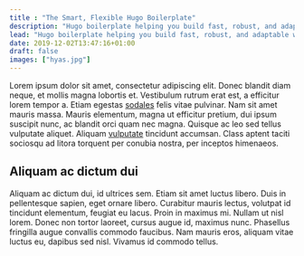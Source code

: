 ```yaml
---
title : "The Smart, Flexible Hugo Boilerplate"
description: "Hugo boilerplate helping you build fast, robust, and adaptable websites."
lead: "Hugo boilerplate helping you build fast, robust, and adaptable websites."
date: 2019-12-02T13:47:16+01:00
draft: false
images: ["hyas.jpg"]
---
```


Lorem ipsum dolor sit amet, consectetur adipiscing elit. Donec blandit diam neque, et mollis magna lobortis et. Vestibulum rutrum erat est, a efficitur lorem tempor a. Etiam egestas [sodales]() felis vitae pulvinar. Nam sit amet mauris massa. Mauris elementum, magna ut efficitur pretium, dui ipsum suscipit nunc, ac blandit orci quam nec magna. Quisque ac leo sed tellus vulputate aliquet. Aliquam [vulputate]() tincidunt accumsan. Class aptent taciti sociosqu ad litora torquent per conubia nostra, per inceptos himenaeos.

## Aliquam ac dictum dui
Aliquam ac dictum dui, id ultrices sem. Etiam sit amet luctus libero. Duis in pellentesque sapien, eget ornare libero. Curabitur mauris lectus, volutpat id tincidunt elementum, feugiat eu lacus. Proin in maximus mi. Nullam ut nisl lorem. Donec non tortor laoreet, cursus augue id, maximus nunc. Phasellus fringilla augue convallis commodo faucibus. Nam mauris eros, aliquam vitae luctus eu, dapibus sed nisl. Vivamus id commodo tellus.
